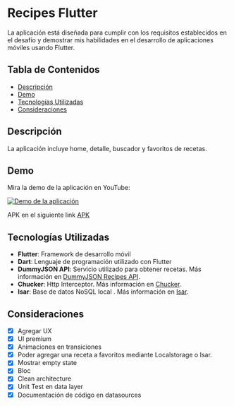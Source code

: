 # Recipes Flutter

La aplicación está diseñada para cumplir con los requisitos establecidos en el desafío y demostrar mis habilidades en el desarrollo de aplicaciones móviles usando Flutter.

## Tabla de Contenidos

- [Descripción](#descripción)
- [Demo](#demo)
- [Tecnologías Utilizadas](#tecnologías-utilizadas)
- [Consideraciones](#consideraciones)

## Descripción

La aplicación incluye home, detalle, buscador y favoritos de recetas.

## Demo

Mira la demo de la aplicación en YouTube:

[![Demo de la aplicación](https://img.youtube.com/vi/qVa3vYTcI5M/0.jpg)](https://youtu.be/qVa3vYTcI5M)

APK en el siguiente link [APK](https://drive.google.com/drive/folders/1S_-TbBSSHUQr5pD7ChILHQcH9Uc8X2WS?usp=sharing)

## Tecnologías Utilizadas

- **Flutter**: Framework de desarrollo móvil
- **Dart**: Lenguaje de programación utilizado con Flutter
- **DummyJSON API**: Servicio utilizado para obtener recetas. Más información en [DummyJSON Recipes API](https://dummyjson.com/docs/recipes).
- **Chucker**: Http Interceptor. Más información en [Chucker](https://pub.dev/packages/chucker_flutter).
- **Isar**: Base de datos NoSQL local . Más información en [Isar](https://pub.dev/packages/isar).

## Consideraciones

- [x] Agregar UX
- [x] UI premium
- [x] Animaciones en transiciones
- [x] Poder agregar una receta a favoritos mediante Localstorage o Isar.
- [x] Mostrar empty state
- [x] Bloc
- [x] Clean architecture
- [x] Unit Test en data layer
- [x] Documentación de código en datasources
